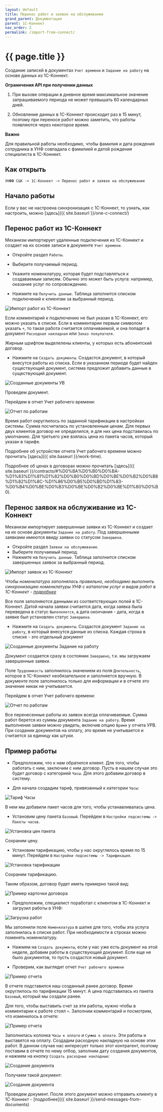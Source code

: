 ```yaml
---
layout: default
title: Перенос работ и заявок на обслуживание
grand_parent: Документация
parent: 1С-Коннект
nav_order: 2
permalink: /import-from-connect/
---
```


# {{ page.title }}

Создание записей в документах `Учет времени` и `Задание на работу` на основе данных из 1С-Коннект.

**Ограничения API при получении данных**

1. При вызове операции в дневное время максимальное значение запрашиваемого периода не может превышать 60 календарных дней.

2. Обновление данных в 1С-Коннект происходит раз в 15 минут, поэтому при переносе работ можно заметить, что работы появляются через некоторое время.

**Важно**

Для правильной работы необходимо, чтобы фамилия и дата рождения сотрудника в УНФ совпадала с фамилией и датой рождения специалиста в 1С-Коннект.

## Как открыть

`УНФФ С&К -> 1С-Коннект -> Перенос работ и заявок на обслуживание`

## Начало работы

Если у вас не настроена синхронизация с 1С-Коннект, то узнать, как настроить, можно [здесь]({{ site.baseurl }}/one-c-connect/)

## Перенос работ из 1С-Коннект

Механизм импортирует удаленные подключения из 1С-Коннект и создает на их основе записи в документе `Учет времени`.

* Откройте раздел `Работы`.
* Выберите получаемый период.
* Укажите номенклатуру, которая будет подставляться к создаваемым записям. Обычно это может быть услуга: например, оказание услуг по сопровождению.

* Нажмите на `Получить данные`. Таблица заполнится списком подключений к клиентам за выбранный период.

![Импорт работ из 1С-Коннект](../img/import-from-connect.png)

Если комментарий к подключению не был указан в 1С-Коннект, его можно указать в списке.
Если в комментарии первым символом указать `+`, то такая работа считается оплачиваемой, и она попадет в документ `Расходная накладная` или `Заказ покупателя`.

Жирным шрифтом выделелены клиенты, у которых есть абонентский договор.

* Нажмите на `Создать документы`. Создастся документ, в который внесутся работы из списка. Если в указанном периоде будет найден существующий документ, система предложит добавить данные в существующий документ.

![Созданные документы УВ](../img/work-time-document.png)

Проведем документ.

Перейдем в отчет Учет рабочего времени:

![Отчет по работам](../img/work-time-report.png)

Время работ округлилось по заданной тарификации в настройках системы.
Сумма посчиталась по установленным ценам. Для первых двух клиентов договор не определился, и для них цена подставилась по умолчанию.
Для третьего уже взялась цена из пакета часов, который указан в тарифе.

Подробнее об устройстве отчета Учет рабочего времени можно прочитать [здесь]({{ site.baseurl }}/work-time).

Подробнее об ценах в договорах можно прочитать [здесь]({{ site.baseurl }}/contracts/#%D0%BA%D0%B0%D0%BA-%D1%83%D1%81%D1%82%D0%B0%D0%BD%D0%BE%D0%B2%D0%B8%D1%82%D1%8C-%D1%86%D0%B5%D0%BD%D1%83-%D0%B4%D0%BE%D0%B3%D0%BE%D0%B2%D0%BE%D1%80%D0%B0).

## Перенос заявок на обслуживание из 1С-Коннект

Механизм импортирует завершенные заявки из 1С-Коннект и создает на их основе документы `Задание на работу`. Под завершенными заявками имеются ввиду заявки со статусом `Завершена`.

* Откройте раздел `Заявки на обслуживание`.
* Выберите получаемый период.
* Нажмите на `Получить данные`. Таблица заполнится списком завершенных заявок за выбранный период.

![Импорт заявок из 1С-Коннект](../img/requests-import-from-connect.png)

_Чтобы номенклатура заполнялась правильно, необходимо выполнить синхронизацию номенклатуры УНФ с каталогом услуг и видов работ в 1С-Коннект - [подробнее]()_

Все поля заполняются данными из соответствующих полей в 1С-Коннект.
Датой начала заявки считается дата, когда заявка была переведена в статус `Выполняется`, а дата окончания - дата, когда в заявке был установлен статус `Завершена`. 

* Нажмите на `Создать документы`. Создастся документ `Задание на работу`, в который внесутся данные из списка. Каждая строка в списке - это отдельный документ

![Созданные документы Задание на работу](../img/task-on-work-document.png)

Документ создается сразу в состоянии `Завершено`, т.к. мы загружаем завершенные заявки.

Поле `Трудоемкость` заполнилось значением из поля `Длительность`, которое в 1С-Коннект необязательное и заполняется вручную. В документе поле заполнилось только для информации и в отчете это значение никак не учитывается.

Перейдем в отчет Учет рабочего времени:

![Отчет по работам](../img/work-time-report-with-tasks-on-work.png)

Все перенесенные работы из заявок всегда оплачиваемые. Сумма работ берется из суммы документа `Задание на работу`.
Время выполнения заявки можно увидеть, включив опцию `Время` у отчета УРВ. При создании документов на оплату, это время не учитывается и считается за единицу как штуки.

## Пример работы

* Предположим, что к нам обратился клиент. Для того, чтобы работать с ним, заключим с ним договор.
Пусть в нашем случае это будет договор с категорией `Часы`. Для этого добавим договор в систему.

* Для начала создадим тариф, привязанный к категории `Часы`:

![Тариф Часы](../img/example-tarif.png)

В нем мы добавили пакет часов для того, чтобы устанавливалась цена.

* Установим цену пакета `Базовый`. Перейдем в `Настройки подсистемы -> Пакеты часов`.

![Установка цен пакета](../img/ex-price-package.png)

Сохраним цену.

* Установим тарификацию, чтобы у нас округлялось время по 15 минут. Перейдем в `Настройки подсистемы -> Тарификация`.

![Установка тарификации](../img/ex-tarification.png)

Сохраним тарификацию.

Таким образом, договор будет иметь примерно такой вид:

![Пример карточки договора](../img/ex-contract.png)

* Предположим, специалист поработал с клиентом в 1С-Коннект и загрузил работы в УНФ:

![Загрузка работ](../img/ex-import-from-connect.png)

Мы заполнили поле `Номенклатура` в шапке для того, чтобы эта услуга заполнилась в списке работ. При необходимости в строках можно поменять номенклатуру.

* Нажмем на `Создать документы`, если у нас уже есть документ на этой неделе, добавим работы в существующий документ. Если еще не было документов, то пусть создастся новый документ.

* Проверим, как выглядит отчет `Учет рабочего времени`

![Пример отчета](../img/ex-work-time-report.png)

В отчете подставился наш созданный ранее договор.
Время округлилось по тарификации 15 минут. А цена подставилась из пакета `Базовый`, который мы создали ранее.

Для того, чтобы выставить счет за эти работы, нужно чтобы в комментарии к работе стоял `+`. Заполним комментарий и посмотрим, что изменилось в отчете:

![Пример отчета](../img/paid-work-time.png)

Заполнилась колонка `Часы к оплате` и `Сумма к оплате`. Эти работы и выставятся на оплату.
Создадим расходную накладную на основе этих работ. В данном случае нас интересует только этот контрагент, поэтому поставим в отчете по нему отбор, заполним дату создания документов, и нажмем на кнопку `Создать расходные накладные`:

![Создание документа](../img/ex-create-doc.png)

Получаем такой документ:

![Создание документа](../img/ex-doc-from-report.png)

Проведем документ. После этого документ можно отправить клиенту в 1С-Коннект - [подробнее]({{ site.baseurl }}/send-messages-from-documents)
